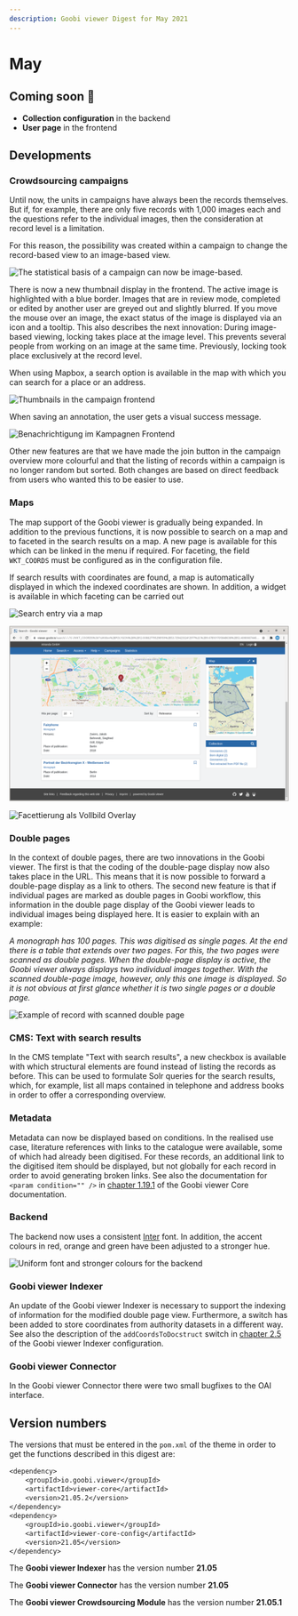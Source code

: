 ```yaml
---
description: Goobi viewer Digest for May 2021
---
```


# May

## Coming soon :rocket:&#x20;

* **Collection configuration** in the backend
* **User page** in the frontend

## Developments

### Crowdsourcing campaigns&#x20;

Until now, the units in campaigns have always been the records themselves. But if, for example, there are only five records with 1,000 images each and the questions refer to the individual images, then the consideration at record level is a limitation.&#x20;

For this reason, the possibility was created within a campaign to change the record-based view to an image-based view.

![The statistical basis of a campaign can now be image-based.](../.gitbook/assets/21-05\_en\_crowdsourcing\_01\_backend.png)

There is now a new thumbnail display in the frontend. The active image is highlighted with a blue border. Images that are in review mode, completed or edited by another user are greyed out and slightly blurred. If you move the mouse over an image, the exact status of the image is displayed via an icon and a tooltip. This also describes the next innovation: During image-based viewing, locking takes place at the image level. This prevents several people from working on an image at the same time. Previously, locking took place exclusively at the record level.

When using Mapbox, a search option is available in the map with which you can search for a place or an address.

![Thumbnails in the campaign frontend](../.gitbook/assets/21-05\_en\_crowdsourcing\_02\_thumbs\_frontend.png)

When saving an annotation, the user gets a visual success message.

![Benachrichtigung im Kampagnen Frontend](../.gitbook/assets/21-05\_en\_crowdsourcing\_03\_frontend\_notification.png)

Other new features are that we have made the join button in the campaign overview more colourful and that the listing of records within a campaign is no longer random but sorted. Both changes are based on direct feedback from users who wanted this to be easier to use.

### Maps&#x20;

The map support of the Goobi viewer is gradually being expanded. In addition to the previous functions, it is now possible to search on a map and to faceted in the search results on a map. A new page is available for this which can be linked in the menu if required. For faceting, the field `WKT_COORDS` must be configured as in the configuration file.&#x20;

If search results with coordinates are found, a map is automatically displayed in which the indexed coordinates are shown. In addition, a widget is available in which faceting can be carried out

![Search entry via a map](../.gitbook/assets/21-05\_en\_search\_map.png)

![](../.gitbook/assets/en.png)

![Facettierung als Vollbild Overlay](../.gitbook/assets/21-05\_en\_search\_results\_facet.png)

### Double pages

In the context of double pages, there are two innovations in the Goobi viewer. The first is that the coding of the double-page display now also takes place in the URL. This means that it is now possible to forward a double-page display as a link to others. The second new feature is that if individual pages are marked as double pages in Goobi workflow, this information in the double page display of the Goobi viewer leads to individual images being displayed here. It is easier to explain with an example:&#x20;

_A monograph has 100 pages. This was digitised as single pages. At the end there is a table that extends over two pages. For this, the two pages were scanned as double pages. When the double-page display is active, the Goobi viewer always displays two individual images together. With the scanned double-page image, however, only this one image is displayed. So it is not obvious at first glance whether it is two single pages or a double page._

![Example of record with scanned double page](../.gitbook/assets/21-05\_en\_double\_page\_thumbs.png)

### CMS: Text with search results

In the CMS template "Text with search results", a new checkbox is available with which structural elements are found instead of listing the records as before. This can be used to formulate Solr queries for the search results, which, for example, list all maps contained in telephone and address books in order to offer a corresponding overview.&#x20;

### Metadata&#x20;

Metadata can now be displayed based on conditions. In the realised use case, literature references with links to the catalogue were available, some of which had already been digitised. For these records, an additional link to the digitised item should be displayed, but not globally for each record in order to avoid generating broken links. See also the documentation for `<param condition="" />` in [chapter 1.19.1](https://docs.goobi.io/goobi-viewer-en/conf/1/19/1) of the Goobi viewer Core documentation.&#x20;

### Backend&#x20;

The backend now uses a consistent [Inter](https://rsms.me/inter/) font. In addition, the accent colours in red, orange and green have been adjusted to a stronger hue.

![Uniform font and stronger colours for the backend](../.gitbook/assets/21-05\_en\_font\_and\_colors.png)

### Goobi viewer Indexer&#x20;

An update of the Goobi viewer Indexer is necessary to support the indexing of information for the modified double page view. Furthermore, a switch has been added to store coordinates from authority datasets in a different way. See also the description of the `addCoordsToDocstruct` switch in [chapter 2.5](https://docs.goobi.io/goobi-viewer-de/conf/2/5) of the Goobi viewer Indexer configuration.&#x20;

### Goobi viewer Connector

In the Goobi viewer Connector there were two small bugfixes to the OAI interface.

## Version numbers&#x20;

The versions that must be entered in the `pom.xml` of the theme in order to get the functions described in this digest are:

```markup
<dependency>
    <groupId>io.goobi.viewer</groupId>
    <artifactId>viewer-core</artifactId>
    <version>21.05.2</version>
</dependency>
<dependency>
    <groupId>io.goobi.viewer</groupId>
    <artifactId>viewer-core-config</artifactId>
    <version>21.05</version>
</dependency>
```

The **Goobi viewer Indexer** has the version number **21.05**

The **Goobi viewer Connector** has the version number **21.05**

The **Goobi viewer Crowdsourcing Module** has the version number **21.05.1**
